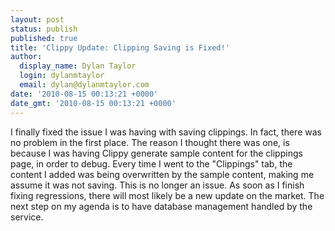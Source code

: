 ```yaml
---
layout: post
status: publish
published: true
title: 'Clippy Update: Clipping Saving is Fixed!'
author:
  display_name: Dylan Taylor
  login: dylanmtaylor
  email: dylan@dylanmtaylor.com
date: '2010-08-15 00:13:21 +0000'
date_gmt: '2010-08-15 00:13:21 +0000'
---
```

<p>I finally fixed the issue I was having with saving clippings. In fact, there was no problem in the first place. The reason I thought there was one, is because I was having Clippy generate sample content for the clippings page, in order to debug. Every time I went to the "Clippings" tab, the content I added was being overwritten by the sample content, making me assume it was not saving. This is no longer an issue. As soon as I finish fixing regressions, there will most likely be a new update on the market. The next step on my agenda is to have database management handled by the service.</p>
